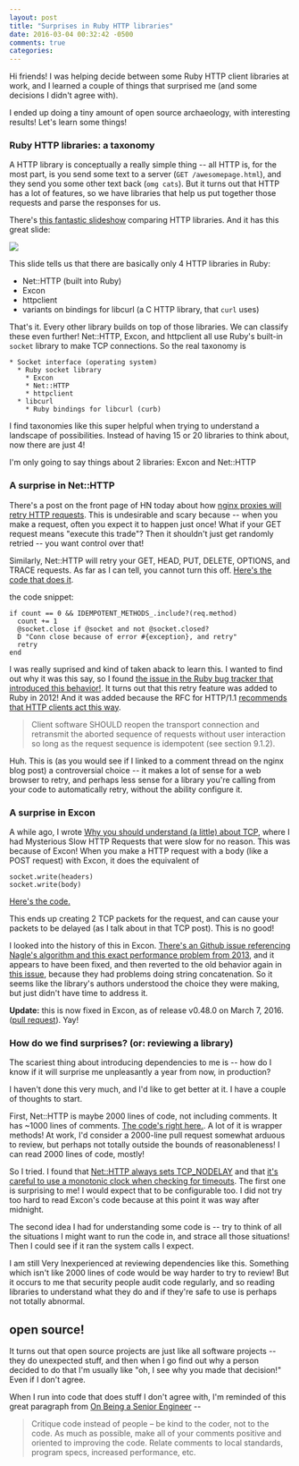 ```yaml
---
layout: post
title: "Surprises in Ruby HTTP libraries"
date: 2016-03-04 00:32:42 -0500
comments: true
categories:
---
```


Hi friends! I was helping decide between some Ruby HTTP client libraries at
work, and I learned a couple of things that surprised me (and some decisions I didn't agree with).

I ended up doing a tiny amount of open source archaeology, with interesting results! Let's learn some things!

### Ruby HTTP libraries: a taxonomy

A HTTP library is conceptually a really simple thing -- all HTTP is, for the most part, is you send some text to a server (`GET /awesomepage.html`), and they send you some other text back (`omg cats`). But it turns out that HTTP has a lot of features, so we have libraries that help us put together those requests and parse the responses for us.

There's [this fantastic slideshow](http://www.slideshare.net/HiroshiNakamura/rubyhttp-clients-comparison) comparing HTTP libraries. And it has this great slide:

<img src="/images/ruby-taxonomy.png">

This slide tells us that there are basically only 4 HTTP libraries in Ruby:

* Net::HTTP (built into Ruby)
* Excon
* httpclient
* variants on bindings for libcurl (a C HTTP library, that `curl` uses)

That's it. Every other library builds on top of those libraries. We can classify these even further! Net::HTTP, Excon, and httpclient all use Ruby's built-in `socket` library to make TCP connections. So the real taxonomy is

```
* Socket interface (operating system)
  * Ruby socket library
    * Excon
    * Net::HTTP
    * httpclient
  * libcurl
    * Ruby bindings for libcurl (curb)
```

I find taxonomies like this super helpful when trying to understand a landscape of possibilities. Instead of having 15 or 20 libraries to think about, now there are just 4!

I'm only going to say things about 2 libraries: Excon and Net::HTTP

### A surprise in Net::HTTP

There's a post on the front page of HN today about how [nginx proxies will retry HTTP requests](https://trac.nginx.org/nginx/ticket/488#comment:4). This is undesirable and scary because -- when you make a request, often you expect it to happen just once! What if your GET request means "execute this trade"? Then it shouldn't just get randomly retried -- you want control over that!

Similarly, Net::HTTP will retry your GET, HEAD, PUT, DELETE, OPTIONS, and TRACE requests. As far as I can tell, you cannot turn this off. [Here's the code that does it](https://github.com/ruby/ruby/blob/trunk/lib/net/http.rb#L1455-L1460).

the code snippet:

```
if count == 0 && IDEMPOTENT_METHODS_.include?(req.method)
  count += 1
  @socket.close if @socket and not @socket.closed?
  D "Conn close because of error #{exception}, and retry"
  retry
end
```

I was really suprised and kind of taken aback to learn this. I wanted to find out why it was this say, so I found [the issue in the Ruby bug tracker that introduced this behavior!](https://bugs.ruby-lang.org/issues/5813). It turns out that this retry feature was added to Ruby in 2012! And it was added because the RFC for HTTP/1.1 [recommends that HTTP clients act this way](http://tools.ietf.org/html/rfc2616#section-8.1.4).

> Client software SHOULD reopen the transport connection and retransmit the aborted sequence of requests without user interaction so long as the request sequence is idempotent (see section 9.1.2).

Huh. This is (as you would see if I linked to a comment thread on the nginx blog
post) a controversial choice -- it makes a lot of sense for a web browser to
retry, and perhaps less sense for a library you're calling from your code to
automatically retry, without the ability configure it.

### A surprise in Excon

A while ago, I wrote [Why you should understand (a little) about TCP](http://jvns.ca/blog/2015/11/21/why-you-should-understand-a-little-about-tcp/), where I had Mysterious Slow HTTP Requests that were slow for no reason. This was because of Excon! When you make a HTTP request with a body (like a POST request) with Excon, it does the equivalent of

```
socket.write(headers)
socket.write(body)
```

[Here's the code.](https://github.com/excon/excon/blob/c3c8abff7713d31d3b06ef54973f01b1283e0012/lib/excon/connection.rb#L143-L167)

This ends up creating 2 TCP packets for the request, and can cause your packets to be delayed (as I talk about in that TCP post). This is no good!

I looked into the history of this in Excon. [There's an Github issue referencing Nagle's algorithm and this exact performance problem from 2013](https://github.com/excon/excon/issues/233), and it appears to have been fixed, and then reverted to the old behavior again in [this issue](https://github.com/excon/excon/issues/266), because they had problems doing string concatenation. So it seems like the library's authors understood the choice they were making, but just didn't have time to address it.

**Update:** this is now fixed in Excon, as of release v0.48.0 on March 7, 2016. ([pull request](https://github.com/excon/excon/pull/557)). Yay!

### How do we find surprises? (or: reviewing a library)

The scariest thing about introducing dependencies to me is -- how do I know if it will surprise me unpleasantly a year from now, in production?

I haven't done this very much, and I'd like to get better at it. I have a couple of thoughts to start.

First, Net::HTTP is maybe 2000 lines of code, not including comments. It has ~1000 lines of comments. [The code's right here.](https://github.com/ruby/ruby/blob/trunk/lib/net/http.rb). A lot of it is wrapper methods! At work, I'd consider a 2000-line pull request somewhat arduous to review, but perhaps not totally outside the bounds of reasonableness! I can read 2000 lines of code, mostly!

So I tried. I found that [Net::HTTP always sets TCP_NODELAY](https://github.com/ruby/ruby/blob/trunk/lib/net/http.rb#L887) and that [it's careful to use a monotonic clock when checking for timeouts](https://github.com/ruby/ruby/blob/trunk/lib/net/http.rb#L928-L939). The first one is surprising to me! I would expect that to be configurable too. I did not try too hard to read Excon's code because at this point it was way after midnight.

The second idea I had for understanding some code is -- try to think of all the situations I might want to run the code in, and strace all those situations! Then I could see if it ran the system calls I expect.

I am still Very Inexperienced at reviewing dependencies like this. Something which isn't like 2000 lines of code would be way harder to try to review! But it occurs to me that security people audit code regularly, and so reading libraries to understand what they do and if they're safe to use is perhaps not totally abnormal.

## open source!

It turns out that open source projects are just like all software projects -- they do unexpected stuff, and then when I go find out why a person decided to do that I'm usually like "oh, I see why you made that decision!" Even if I don't agree.

When I run into code that does stuff I don't agree with, I'm reminded of this great paragraph from [On Being a Senior Engineer](http://www.kitchensoap.com/2012/10/25/on-being-a-senior-engineer/) --

> Critique code instead of people – be kind to the coder, not to the code. As much as possible, make all of your comments positive and oriented to improving the code. Relate comments to local standards, program specs, increased performance, etc.
